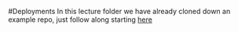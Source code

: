 #Deployments
In this lecture folder we have already cloned down an example repo, just follow along starting [here](https://devcenter.heroku.com/articles/getting-started-with-nodejs#deploy-the-app)

